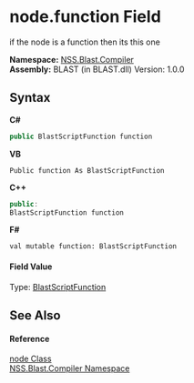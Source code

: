 # node.function Field
 

if the node is a function then its this one

**Namespace:**&nbsp;<a href="26a25caa-f50b-92ad-f15c-dbb9db1493ae.md">NSS.Blast.Compiler</a><br />**Assembly:**&nbsp;BLAST (in BLAST.dll) Version: 1.0.0

## Syntax

**C#**<br />
``` C#
public BlastScriptFunction function
```

**VB**<br />
``` VB
Public function As BlastScriptFunction
```

**C++**<br />
``` C++
public:
BlastScriptFunction function
```

**F#**<br />
``` F#
val mutable function: BlastScriptFunction
```


#### Field Value
Type: <a href="4c6d14f4-14ae-a622-3763-13b615f5d263.md">BlastScriptFunction</a>

## See Also


#### Reference
<a href="7dc9b7e9-64ad-f224-ae1a-4e6639739f56.md">node Class</a><br /><a href="26a25caa-f50b-92ad-f15c-dbb9db1493ae.md">NSS.Blast.Compiler Namespace</a><br />